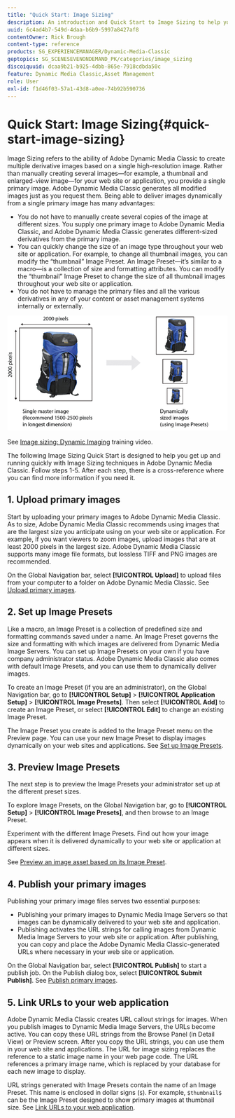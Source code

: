```yaml
---
title: "Quick Start: Image Sizing"
description: An introduction and Quick Start to Image Sizing to help you get up and running quickly with Image Sizing techniques in Adobe Dynamic Media Classic.
uuid: 6c4ad4b7-549d-4daa-b6b9-5997a8427af8
contentOwner: Rick Brough
content-type: reference
products: SG_EXPERIENCEMANAGER/Dynamic-Media-Classic
geptopics: SG_SCENESEVENONDEMAND_PK/categories/image_sizing
discoiquuid: dcaa9b21-b925-4dbb-865e-7918cdbda50c
feature: Dynamic Media Classic,Asset Management
role: User
exl-id: f1d46f03-57a1-43d8-a0ee-74b92b590736
---
```

# Quick Start: Image Sizing{#quick-start-image-sizing}

Image Sizing refers to the ability of Adobe Dynamic Media Classic to create multiple derivative images based on a single high-resolution image. Rather than manually creating several images—for example, a thumbnail and enlarged-view image—for your web site or application, you provide a single primary image. Adobe Dynamic Media Classic generates all modified images just as you request them. Being able to deliver images dynamically from a single primary image has many advantages:

* You do not have to manually create several copies of the image at different sizes. You supply one primary image to Adobe Dynamic Media Classic, and Adobe Dynamic Media Classic generates different-sized derivatives from the primary image. 
* You can quickly change the size of an image type throughout your web site or application. For example, to change all thumbnail images, you can modify the “thumbnail” Image Preset. An Image Preset—it’s similar to a macro—is a collection of size and formatting attributes. You can modify the “thumbnail” Image Preset to change the size of all thumbnail images throughout your web site or application. 
* You do not have to manage the primary files and all the various derivatives in any of your content or asset management systems internally or externally.

![You can create multiple derivative images at different sized from the same high-resolution primary file.](/help/assets/is_derivative_sizes_popup.png)

See [Image sizing: Dynamic Imaging](https://s7d5.scene7.com/s7viewers/html5/VideoViewer.html?videoserverurl=https://s7d5.scene7.com/is/content/&emailurl=https://s7d5.scene7.com/s7/emailFriend&serverUrl=https://s7d5.scene7.com/is/image/&config=Scene7SharedAssets/Universal_HTML5_Video&contenturl=https://s7d5.scene7.com/skins/&asset=S7tutorials/557_Image%20Sizing_converted%20renamed_Dynamic%20Imaging-AVS) training video.

The following Image Sizing Quick Start is designed to help you get up and running quickly with Image Sizing techniques in Adobe Dynamic Media Classic. Follow steps 1-5. After each step, there is a cross-reference where you can find more information if you need it.

## 1. Upload primary images

Start by uploading your primary images to Adobe Dynamic Media Classic. As to size, Adobe Dynamic Media Classic recommends using images that are the largest size you anticipate using on your web site or application. For example, if you want viewers to zoom images, upload images that are at least 2000 pixels in the largest size. Adobe Dynamic Media Classic supports many image file formats, but lossless TIFF and PNG images are recommended.

On the Global Navigation bar, select **[!UICONTROL Upload]** to upload files from your computer to a folder on Adobe Dynamic Media Classic. See [Upload primary images](uploading-master-images.md#uploading_master_images).

## 2. Set up Image Presets

Like a macro, an Image Preset is a collection of predefined size and formatting commands saved under a name. An Image Preset governs the size and formatting with which images are delivered from Dynamic Media Image Servers. You can set up Image Presets on your own if you have company administrator status. Adobe Dynamic Media Classic also comes with default Image Presets, and you can use them to dynamically deliver images.

To create an Image Preset (if you are an administrator), on the Global Navigation bar, go to **[!UICONTROL Setup]** > **[!UICONTROL Application Setup]** > **[!UICONTROL Image Presets]**. Then select **[!UICONTROL Add]** to create an Image Preset, or select **[!UICONTROL Edit]** to change an existing Image Preset.

The Image Preset you create is added to the Image Preset menu on the Preview page. You can use your new Image Preset to display images dynamically on your web sites and applications. See [Set up Image Presets](setting-image-presets.md#setting_up_image_presets).

## 3. Preview Image Presets

The next step is to preview the Image Presets your administrator set up at the different preset sizes.

To explore Image Presets, on the Global Navigation bar, go to **[!UICONTROL Setup]** > **[!UICONTROL Image Presets]**, and then browse to an Image Preset.

Experiment with the different Image Presets. Find out how your image appears when it is delivered dynamically to your web site or application at different sizes.

See [Preview an image asset based on its Image Preset](previewing-asset.md#previewing_an_image_asset_based_on_its_image_preset).

## 4. Publish your primary images

Publishing your primary image files serves two essential purposes:

* Publishing your primary images to Dynamic Media Image Servers so that images can be dynamically delivered to your web site and application.
* Publishing activates the URL strings for calling images from Dynamic Media Image Servers to your web site or application. After publishing, you can copy and place the Adobe Dynamic Media Classic-generated URLs where necessary in your web site or application.

On the Global Navigation bar, select **[!UICONTROL Publish]** to start a publish job. On the Publish dialog box, select **[!UICONTROL Submit Publish]**. See [Publish primary images](publishing-master-images.md#publishing_master_images).

## 5. Link URLs to your web application

Adobe Dynamic Media Classic creates URL callout strings for images. When you publish images to Dynamic Media Image Servers, the URLs become active. You can copy these URL strings from the Browse Panel (in Detail View) or Preview screen. After you copy the URL strings, you can use them in your web site and applications. The URL for image sizing replaces the reference to a static image name in your web page code. The URL references a primary image name, which is replaced by your database for each new image to display.

URL strings generated with Image Presets contain the name of an Image Preset. This name is enclosed in dollar signs (`$`). For example, `$thumbnail$` can be the Image Preset designed to show primary images at thumbnail size. See [Link URLs to your web application](linking-urls-web-application.md#linking_urls_to_your_web_application).
